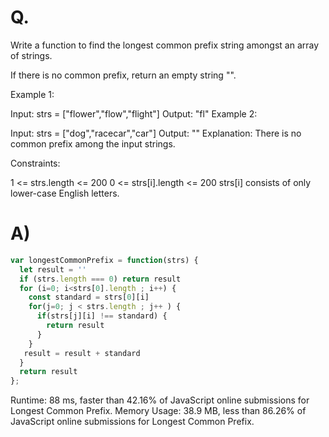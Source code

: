 # Q.
Write a function to find the longest common prefix string amongst an array of strings.

If there is no common prefix, return an empty string "".

 

Example 1:

Input: strs = ["flower","flow","flight"]
Output: "fl"
Example 2:

Input: strs = ["dog","racecar","car"]
Output: ""
Explanation: There is no common prefix among the input strings.
 

Constraints:

1 <= strs.length <= 200
0 <= strs[i].length <= 200
strs[i] consists of only lower-case English letters.

# A)
```js
var longestCommonPrefix = function(strs) {
  let result = ''
  if (strs.length === 0) return result
  for (i=0; i<strs[0].length ; i++) {
    const standard = strs[0][i]
    for(j=0; j < strs.length ; j++ ) {
      if(strs[j][i] !== standard) {
        return result
      }
    }
   result = result + standard
  }
  return result
};  
```
Runtime: 88 ms, faster than 42.16% of JavaScript online submissions for Longest Common Prefix.
Memory Usage: 38.9 MB, less than 86.26% of JavaScript online submissions for Longest Common Prefix.

